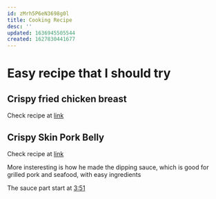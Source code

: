 ```yaml
---
id: zMrh5P6eN3698g0l
title: Cooking Recipe
desc: ''
updated: 1636945505544
created: 1627830441677
---
```

# Easy recipe that I should try

## Crispy fried chicken breast

Check recipe at [link](https://www.youtube.com/watch?v=LejMvSI-HT4)

## Crispy Skin Pork Belly

Check recipe at [link](https://www.youtube.com/watch?v=IiID2ou2PbY)

More insteresting is how he made the dipping sauce, which is good for grilled pork and seafood, with easy ingredients

The sauce part start at [3:51](https://youtu.be/IiID2ou2PbY?t=231)
